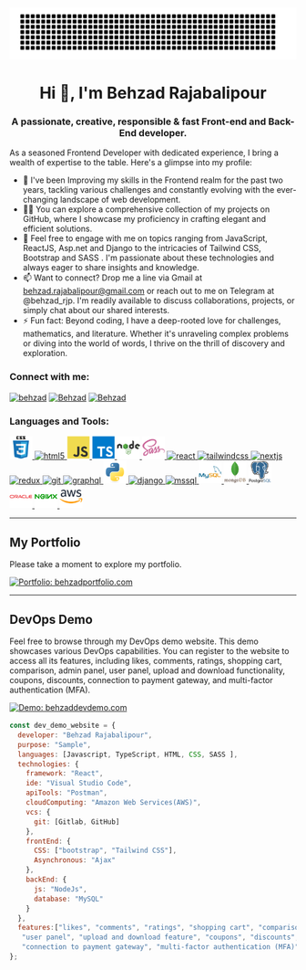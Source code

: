 ![gitartwork](gitartwork.svg)

<h1 align="center">Hi 👋, I'm Behzad Rajabalipour</h1>
<h3 align="center">A passionate, creative, responsible & fast Front-end and Back-End developer.</h3>

As a seasoned Frontend Developer with dedicated experience, I bring a
wealth of expertise to the table. Here's a glimpse into my profile: 

- 🔭 I've been Improving my skills in the Frontend realm for the past two years, tackling various challenges and constantly evolving with the ever-changing landscape of web development.<br>
- 👨‍💻 You can explore a comprehensive collection of my projects on GitHub, where I showcase my proficiency in crafting elegant and efficient solutions.<br>
- 💬 Feel free to engage with me on topics ranging from JavaScript, ReactJS, Asp.net and Django to the intricacies of Tailwind CSS, Bootstrap and SASS . I'm passionate about these technologies and always eager to share insights and knowledge.<br>
- 📫 Want to connect? Drop me a line via Gmail at behzad.rajabalipour@gmail.com or reach out to me on Telegram at @behzad_rjp. I'm readily available to discuss collaborations, projects, or simply chat about our shared interests.<br>
- ⚡ Fun fact: Beyond coding, I have a deep-rooted love for challenges, mathematics, and literature. Whether it's unraveling complex problems or diving into the world of words, I thrive on the thrill of discovery and exploration.

<h3 align="left">Connect with me:</h3>
<p align="left">
<a href="https://www.linkedin.com/in/behzad-rajabalipour/" target="blank"><img align="center" src="https://raw.githubusercontent.com/rahuldkjain/github-profile-readme-generator/master/src/images/icons/Social/linked-in-alt.svg" alt="behzad" height="30" width="40" /></a>
<a href="https://instagram.com/behzad_rjp" target="blank"><img align="center" src="https://raw.githubusercontent.com/rahuldkjain/github-profile-readme-generator/master/src/images/icons/Social/instagram.svg" alt="Behzad" height="30" width="40" /></a>
<a href="https://x.com/behzad88892372" target="blank"><img align="center" src="https://raw.githubusercontent.com/rahuldkjain/github-profile-readme-generator/master/src/images/icons/Social/twitter.svg" alt="Behzad" height="30" width="40" /></a>
</p>

<h3 align="left">Languages and Tools:</h3>
<p align="left" class="tools">
  <a href="https://www.w3schools.com/css/" target="_blank" rel="noreferrer">
    <img
      src="https://raw.githubusercontent.com/devicons/devicon/master/icons/css3/css3-original-wordmark.svg"
      alt="css3"
      width="40"
      height="40"
    />
  </a>
  <a href="https://www.w3.org/html/" target="_blank" rel="noreferrer">
    <img
      src="https://www.vectorlogo.zone/logos/w3_html5/w3_html5-icon.svg"
      alt="html5"
      width="40"
      height="40"
    />
  </a>
  <a
    href="https://developer.mozilla.org/en-US/docs/Web/JavaScript"
    target="_blank"
    rel="noreferrer"
  >
    <img
      src="https://raw.githubusercontent.com/devicons/devicon/master/icons/javascript/javascript-original.svg"
      alt="javascript"
      width="40"
      height="40"
    />
  </a>
    <a href="https://www.typescriptlang.org/" target="_blank" rel="noreferrer">
    <img
      src="https://raw.githubusercontent.com/devicons/devicon/master/icons/typescript/typescript-original.svg"
      alt="typescript"
      width="40"
      height="40"
    />
  </a>
    <a href="https://nodejs.org" target="_blank" rel="noreferrer">
    <img
      src="https://raw.githubusercontent.com/devicons/devicon/master/icons/nodejs/nodejs-original-wordmark.svg"
      alt="nodejs"
      width="40"
      height="40"
    />
  </a>
  <a href="https://sass-lang.com" target="_blank" rel="noreferrer">
    <img
      src="https://raw.githubusercontent.com/devicons/devicon/master/icons/sass/sass-original.svg"
      alt="sass"
      width="40"
      height="40"
    />
  </a>
    <a href="https://react.dev/" target="_blank" rel="noreferrer">
    <img
      src="https://www.vectorlogo.zone/logos/reactjs/reactjs-icon.svg"
      alt="react"
      width="40"
      height="40"
    />
  </a>
  <a href="https://tailwindcss.com/" target="_blank" rel="noreferrer">
    <img
      src="https://www.vectorlogo.zone/logos/tailwindcss/tailwindcss-icon.svg"
      alt="tailwindcss"
      width="40"
      height="40"
    />
  </a>
  <a href="https://nextjs.org/" target="_blank" rel="noreferrer">
    <img
      src="https://www.datocms-assets.com/98835/1684410508-image-7.png"
      alt="nextjs"
      width="40"
      height="40"
    />
  </a>
</a>
  <a
    href="https://github.com/reduxjs/redux/blob/master/logo/README.md"
    target="_blank"
    rel="noreferrer"
  >
    <img
      src="https://raw.githubusercontent.com/reduxjs/redux/master/logo/logo.png"
      alt="redux"
      width="40"
      height="40"
    />
  </a>
  <a href="https://git-scm.com/" target="_blank" rel="noreferrer">
    <img
      src="https://www.vectorlogo.zone/logos/git-scm/git-scm-icon.svg"
      alt="git"
      width="40"
      height="40"
    />
  </a>
  <a href="https://graphql.org" target="_blank" rel="noreferrer">
    <img
      src="https://www.vectorlogo.zone/logos/graphql/graphql-icon.svg"
      alt="graphql"
      width="40"
      height="40"
    />
  </a>
    <a href="https://www.python.org/" target="_blank" rel="noreferrer">
    <img
      src="https://raw.githubusercontent.com/devicons/devicon/master/icons/python/python-original.svg"
      alt="python"
      width="40"
      height="40"
    />
  </a>
    <a href="https://www.djangoproject.com/" target="_blank" rel="noreferrer">
    <img
      src="https://www.vectorlogo.zone/logos/djangoproject/djangoproject-icon.svg"
      alt="django"
      width="40"
      height="40"
    />
  </a>
    <a href="https://www.microsoft.com/en-us/sql-server/sql-server-downloads" target="_blank" rel="noreferrer">
    <img
      src="https://www.svgrepo.com/show/303229/microsoft-sql-server-logo.svg"
      alt="mssql"
      width="40"
      height="40"
    />
  </a>
    <a href="https://www.mysql.com/" target="_blank" rel="noreferrer">
    <img
      src="https://raw.githubusercontent.com/devicons/devicon/master/icons/mysql/mysql-original-wordmark.svg"
      alt="mysql"
      width="40"
      height="40"
    />
  </a>
  <a href="https://www.mongodb.com/" target="_blank" rel="noreferrer">
    <img
      src="https://raw.githubusercontent.com/devicons/devicon/master/icons/mongodb/mongodb-original-wordmark.svg"
      alt="mongodb"
      width="40"
      height="40"
    />
  </a>
  <a href="https://www.postgresql.org" target="_blank" rel="noreferrer">
    <img
      src="https://raw.githubusercontent.com/devicons/devicon/master/icons/postgresql/postgresql-original-wordmark.svg"
      alt="postgresql"
      width="40"
      height="40"
    />
  </a>
  <a href="https://www.oracle.com/" target="_blank" rel="noreferrer">
    <img
      src="https://raw.githubusercontent.com/devicons/devicon/master/icons/oracle/oracle-original.svg"
      alt="oracle"
      width="40"
      height="40"
    />
  </a>
  <a href="https://www.nginx.com" target="_blank" rel="noreferrer">
    <img
      src="https://raw.githubusercontent.com/devicons/devicon/master/icons/nginx/nginx-original.svg"
      alt="nginx"
      width="40"
      height="40"
    />
  </a>
  <a href="https://aws.amazon.com/" target="_blank" rel="noreferrer">
    <img
      src="https://raw.githubusercontent.com/devicons/devicon/master/icons/amazonwebservices/amazonwebservices-original-wordmark.svg"
      alt="aws"
      width="40"
      height="40"
    />
  </a>
    
</p>

---

## My Portfolio

Please take a moment to explore my portfolio.

[![Portfolio: behzadportfolio.com](https://img.shields.io/badge/-BehzadPortfolio-red?style=flat-square&logo=Internet%20Explorer&link=https://behzadportfolio.com)](https://behzadportfolio.com)

---

## DevOps Demo

Feel free to browse through my DevOps demo website. This demo showcases various DevOps capabilities.
You can register to the website to access all its features, including likes, comments, ratings, shopping cart, comparison, admin panel, user panel, upload and download functionality, coupons, discounts, connection to payment gateway, and multi-factor authentication (MFA).


[![Demo: behzaddevdemo.com](https://img.shields.io/badge/-BehzadDevDemo-green?style=flat-square&logo=Internet%20Explorer&link=https://behzaddevdemo.com)](https://behzaddevdemo.com)

```javascript
const dev_demo_website = {
  developer: "Behzad Rajabalipour",
  purpose: "Sample",
  languages: [Javascript, TypeScript, HTML, CSS, SASS ],
  technologies: {
    framework: "React",
    ide: "Visual Studio Code",
    apiTools: "Postman",
    cloudComputing: "Amazon Web Services(AWS)",
    vcs: {
      git: [Gitlab, GitHub]
    },
    frontEnd: {
      CSS: ["bootstrap", "Tailwind CSS"],
      Asynchronous: "Ajax"
    },
    backEnd: {
      js: "NodeJs",
      database: "MySQL"
    }    
  },
  features:["likes", "comments", "ratings", "shopping cart", "comparison", "admin panel",
   "user panel", "upload and download feature", "coupons", "discounts", 
   "connection to payment gateway", "multi-factor authentication (MFA)"]
};
```
<p></p>

<p></p>
